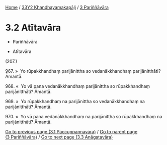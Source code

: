 
[Home](/) / [33Y2 Khandhayamakapāḷi](../../33Y2.md) / [3 Pariññāvāra](../3.md)

# 3.2 Atītavāra

* Pariññāvāra

* Atītavāra

(207.)

967\. »  Yo rūpakkhandhaṃ parijānittha so vedanākkhandhaṃ parijānitthāti? Āmantā.

968\. «  Yo vā pana vedanākkhandhaṃ parijānittha so rūpakkhandhaṃ parijānitthāti? Āmantā.

969\. »  Yo rūpakkhandhaṃ na parijānittha so vedanākkhandhaṃ na parijānitthāti? Āmantā.

970\. «  Yo vā pana vedanākkhandhaṃ na parijānittha so rūpakkhandhaṃ na parijānitthāti? Āmantā.

[Go to previous page (3.1 Paccuppannavāra)](3.1.md) / [Go to parent page (3 Pariññāvāra)](../3.md) / [Go to next page (3.3 Anāgatavāra)](3.3.md)



